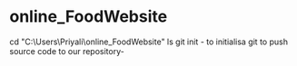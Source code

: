 # online_FoodWebsite
cd "C:\Users\Priyali\online_FoodWebsite"
ls
git init - to initialisa git
to push source code to our repository- 
